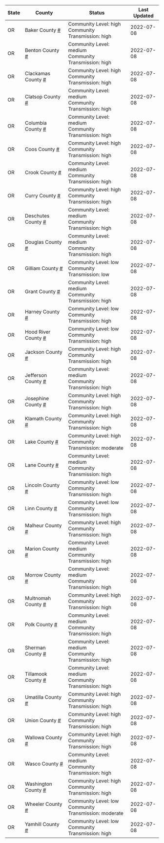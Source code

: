State | County | Status | Last Updated
--- | --- | --- | --- 
OR | Baker County <a href="#baker_county">#</a> | <a name="baker_county"></a>Community Level: high<br/>Community Transmission: high | 2022-07-08
OR | Benton County <a href="#benton_county">#</a> | <a name="benton_county"></a>Community Level: medium<br/>Community Transmission: high | 2022-07-08
OR | Clackamas County <a href="#clackamas_county">#</a> | <a name="clackamas_county"></a>Community Level: high<br/>Community Transmission: high | 2022-07-08
OR | Clatsop County <a href="#clatsop_county">#</a> | <a name="clatsop_county"></a>Community Level: medium<br/>Community Transmission: high | 2022-07-08
OR | Columbia County <a href="#columbia_county">#</a> | <a name="columbia_county"></a>Community Level: medium<br/>Community Transmission: high | 2022-07-08
OR | Coos County <a href="#coos_county">#</a> | <a name="coos_county"></a>Community Level: high<br/>Community Transmission: high | 2022-07-08
OR | Crook County <a href="#crook_county">#</a> | <a name="crook_county"></a>Community Level: medium<br/>Community Transmission: high | 2022-07-08
OR | Curry County <a href="#curry_county">#</a> | <a name="curry_county"></a>Community Level: high<br/>Community Transmission: high | 2022-07-08
OR | Deschutes County <a href="#deschutes_county">#</a> | <a name="deschutes_county"></a>Community Level: medium<br/>Community Transmission: high | 2022-07-08
OR | Douglas County <a href="#douglas_county">#</a> | <a name="douglas_county"></a>Community Level: medium<br/>Community Transmission: high | 2022-07-08
OR | Gilliam County <a href="#gilliam_county">#</a> | <a name="gilliam_county"></a>Community Level: low<br/>Community Transmission: low | 2022-07-08
OR | Grant County <a href="#grant_county">#</a> | <a name="grant_county"></a>Community Level: medium<br/>Community Transmission: high | 2022-07-08
OR | Harney County <a href="#harney_county">#</a> | <a name="harney_county"></a>Community Level: low<br/>Community Transmission: high | 2022-07-08
OR | Hood River County <a href="#hood_river_county">#</a> | <a name="hood_river_county"></a>Community Level: low<br/>Community Transmission: high | 2022-07-08
OR | Jackson County <a href="#jackson_county">#</a> | <a name="jackson_county"></a>Community Level: high<br/>Community Transmission: high | 2022-07-08
OR | Jefferson County <a href="#jefferson_county">#</a> | <a name="jefferson_county"></a>Community Level: medium<br/>Community Transmission: high | 2022-07-08
OR | Josephine County <a href="#josephine_county">#</a> | <a name="josephine_county"></a>Community Level: high<br/>Community Transmission: high | 2022-07-08
OR | Klamath County <a href="#klamath_county">#</a> | <a name="klamath_county"></a>Community Level: high<br/>Community Transmission: high | 2022-07-08
OR | Lake County <a href="#lake_county">#</a> | <a name="lake_county"></a>Community Level: high<br/>Community Transmission: moderate | 2022-07-08
OR | Lane County <a href="#lane_county">#</a> | <a name="lane_county"></a>Community Level: medium<br/>Community Transmission: high | 2022-07-08
OR | Lincoln County <a href="#lincoln_county">#</a> | <a name="lincoln_county"></a>Community Level: low<br/>Community Transmission: high | 2022-07-08
OR | Linn County <a href="#linn_county">#</a> | <a name="linn_county"></a>Community Level: low<br/>Community Transmission: high | 2022-07-08
OR | Malheur County <a href="#malheur_county">#</a> | <a name="malheur_county"></a>Community Level: high<br/>Community Transmission: high | 2022-07-08
OR | Marion County <a href="#marion_county">#</a> | <a name="marion_county"></a>Community Level: medium<br/>Community Transmission: high | 2022-07-08
OR | Morrow County <a href="#morrow_county">#</a> | <a name="morrow_county"></a>Community Level: medium<br/>Community Transmission: high | 2022-07-08
OR | Multnomah County <a href="#multnomah_county">#</a> | <a name="multnomah_county"></a>Community Level: high<br/>Community Transmission: high | 2022-07-08
OR | Polk County <a href="#polk_county">#</a> | <a name="polk_county"></a>Community Level: medium<br/>Community Transmission: high | 2022-07-08
OR | Sherman County <a href="#sherman_county">#</a> | <a name="sherman_county"></a>Community Level: medium<br/>Community Transmission: high | 2022-07-08
OR | Tillamook County <a href="#tillamook_county">#</a> | <a name="tillamook_county"></a>Community Level: medium<br/>Community Transmission: high | 2022-07-08
OR | Umatilla County <a href="#umatilla_county">#</a> | <a name="umatilla_county"></a>Community Level: high<br/>Community Transmission: high | 2022-07-08
OR | Union County <a href="#union_county">#</a> | <a name="union_county"></a>Community Level: high<br/>Community Transmission: high | 2022-07-08
OR | Wallowa County <a href="#wallowa_county">#</a> | <a name="wallowa_county"></a>Community Level: high<br/>Community Transmission: high | 2022-07-08
OR | Wasco County <a href="#wasco_county">#</a> | <a name="wasco_county"></a>Community Level: medium<br/>Community Transmission: high | 2022-07-08
OR | Washington County <a href="#washington_county">#</a> | <a name="washington_county"></a>Community Level: high<br/>Community Transmission: high | 2022-07-08
OR | Wheeler County <a href="#wheeler_county">#</a> | <a name="wheeler_county"></a>Community Level: low<br/>Community Transmission: moderate | 2022-07-08
OR | Yamhill County <a href="#yamhill_county">#</a> | <a name="yamhill_county"></a>Community Level: low<br/>Community Transmission: high | 2022-07-08
